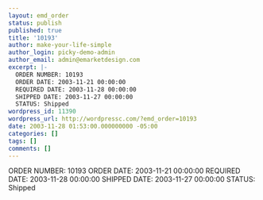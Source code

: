 ```yaml
---
layout: emd_order
status: publish
published: true
title: '10193'
author: make-your-life-simple
author_login: picky-demo-admin
author_email: admin@emarketdesign.com
excerpt: |-
  ORDER NUMBER: 10193
  ORDER DATE: 2003-11-21 00:00:00
  REQUIRED DATE: 2003-11-28 00:00:00
  SHIPPED DATE: 2003-11-27 00:00:00
  STATUS: Shipped
wordpress_id: 11390
wordpress_url: http://wordpressc.com/?emd_order=10193
date: 2003-11-28 01:53:00.000000000 -05:00
categories: []
tags: []
comments: []
---
```

ORDER NUMBER: 10193
ORDER DATE: 2003-11-21 00:00:00
REQUIRED DATE: 2003-11-28 00:00:00
SHIPPED DATE: 2003-11-27 00:00:00
STATUS: Shipped

